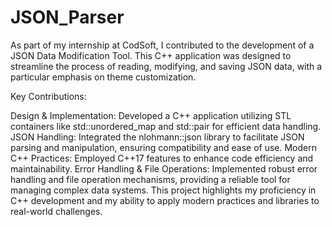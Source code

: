 # JSON_Parser
As part of my internship at CodSoft, I contributed to the development of a JSON Data Modification Tool. This C++ application was designed to streamline the process of reading, modifying, and saving JSON data, with a particular emphasis on theme customization.

Key Contributions:

Design & Implementation: Developed a C++ application utilizing STL containers like std::unordered_map and std::pair for efficient data handling. JSON Handling: Integrated the nlohmann::json library to facilitate JSON parsing and manipulation, ensuring compatibility and ease of use. Modern C++ Practices: Employed C++17 features to enhance code efficiency and maintainability. Error Handling & File Operations: Implemented robust error handling and file operation mechanisms, providing a reliable tool for managing complex data systems. This project highlights my proficiency in C++ development and my ability to apply modern practices and libraries to real-world challenges.
